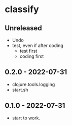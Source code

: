 # classify

## Unreleased
- Undo
- test, even if after coding
  - test first
  - coding first

## 0.2.0 - 2022-07-31
- clojure.tools.logging
- start.sh

## 0.1.0 - 2022-07-31
- start to work.
